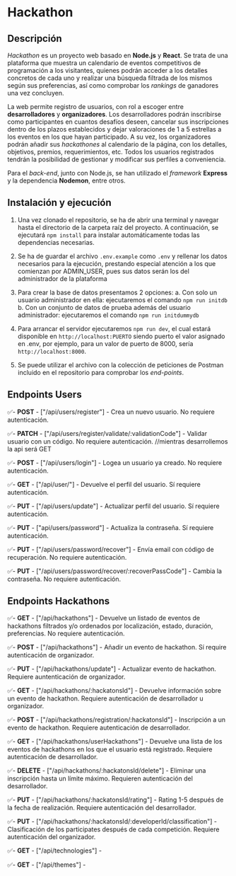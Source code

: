 # Hackathon

## Descripción

_Hackathon_ es un proyecto web basado en **Node.js** y **React**. Se trata de una plataforma que muestra un calendario de eventos competitivos de programación a los visitantes, quienes podrán acceder a los detalles concretos de cada uno y realizar una búsqueda filtrada de los mismos según sus preferencias, así como comprobar los _rankings_ de ganadores una vez concluyen.

La web permite registro de usuarios, con rol a escoger entre **desarrolladores** y **organizadores**. Los desarrolladores podrán inscribirse como participantes en cuantos desafíos deseen, cancelar sus inscripciones dentro de los plazos establecidos y dejar valoraciones de 1 a 5 estrellas a los eventos en los que hayan participado. A su vez, los organizadores podrán añadir sus _hackathones_ al calendario de la página, con los detalles, objetivos, premios, requerimientos, etc. Todos los usuarios registrados tendrán la posibilidad de gestionar y modificar sus perfiles a conveniencia.

Para el _back-end_, junto con Node.js, se han utilizado el _framework_ **Express** y la dependencia **Nodemon**, entre otros.

## Instalación y ejecución

1. Una vez clonado el repositorio, se ha de abrir una terminal y navegar hasta el directorio de la carpeta raíz del proyecto. A continuación, se ejecutará `npm install` para instalar automáticamente todas las dependencias necesarias.

2. Se ha de guardar el archivo `.env.example` como `.env` y rellenar los datos necesarios para la ejecución, prestando especial atención a los que comienzan por ADMIN_USER, pues sus datos serán los del administrador de la plataforma

3. Para crear la base de datos presentamos 2 opciones:
   a. Con solo un usuario administrador en ella: ejecutaremos el comando `npm run initdb`
   b. Con un conjunto de datos de prueba además del usuario administrador: ejecutaremos el comando `npm run initdummydb`
4. Para arrancar el servidor ejecutaremos `npm run dev`, el cual estará disponible en `http://localhost:PUERTO` siendo puerto el valor asignado en .env, por ejemplo, para un valor de puerto de 8000, sería `http://localhost:8000`.

5. Se puede utilizar el archivo con la colección de peticiones de Postman incluido en el repositorio para comprobar los _end-points_.

## Endpoints Users

✅- **POST** - ["/api/users/register"] - Crea un nuevo usuario. No requiere autenticación.

✅- **PATCH** - ["/api/users/register/validate/:validationCode"] - Validar usuario con un código. No requiere autenticación.
//mientras desarrollemos la api será GET

✅- **POST** - ["/api/users/login"] - Logea un usuario ya creado. No requiere autenticación.

✅- **GET** - ["/api/user/"] - Devuelve el perfil del usuario. Sí requiere autenticación.

✅- **PUT** - ["/api/users/update"] - Actualizar perfil del usuario. Sí requiere autenticación.

✅- **PUT** - ["api/users/password"] - Actualiza la contraseña. Sí requiere autenticación.

✅- **PUT** - ["/api/users/password/recover"] - Envía email con código de recuperación. No requiere autenticación.

✅- **PUT** - ["/api/users/password/recover/:recoverPassCode"] - Cambia la contraseña. No requiere autenticación.

## Endpoints Hackathons

✅- **GET** - ["/api/hackathons"] - Devuelve un listado de eventos de hackathons filtrados y/o ordenados por localización, estado, duración, preferencias. No requiere autenticación.

✅- **POST** - ["/api/hackathons"] - Añadir un evento de hackathon. Sí require autenticación de organizador.

✅- **PUT** - ["/api/hackathons/update"] - Actualizar evento de hackathon. Requiere auntenticación de organizador.

✅- **GET** - ["/api/hackathons/:hackatonsId"] - Devuelve información sobre un evento de hackathon. Requiere autenticación de desarrollador u organizador.

✅- **POST** - ["/api/hackathons/registration/:hackatonsId"] - Inscripción a un evento de hackathon. Requiere autenticación de desarrollador.

✅- **GET** - ["/api/hackathons/userHackathons"] - Devuelve una lista de los eventos de hackathons en los que el usuario está registrado. Requiere autenticación de desarrollador.

✅- **DELETE** - ["/api/hackathons/:hackatonsId/delete"] - Eliminar una inscripción hasta un límite máximo. Requieren autenticación del desarrollador.

✅- **PUT** - ["/api/hackathons/:hackatonsId/rating"] - Rating 1-5 después de la fecha de realización. Requiere autenticación del desarrollador.

✅- **PUT** - ["/api/hackathons/:hackatonsId/:developerId/classification"] - Clasificación de los participates después de cada competición. Requiere autenticación del organizador.

✅- **GET** - ["/api/technologies"] -

✅- **GET** - ["/api/themes"] -
